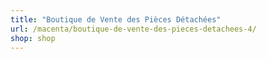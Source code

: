 ```yaml
---
title: "Boutique de Vente des Pièces Détachées"
url: /macenta/boutique-de-vente-des-pieces-detachees-4/
shop: shop
---
```

